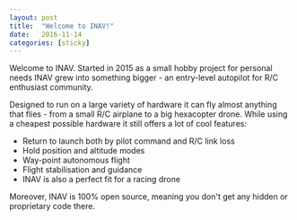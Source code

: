 ```yaml
---
layout: post
title:  "Welcome to INAV!"
date:   2016-11-14
categories: [sticky]
---
```


Welcome to INAV. Started in 2015 as a small hobby project for personal needs INAV grew into something bigger - an entry-level autopilot for R/C enthusiast community. 

Designed to run on a large variety of hardware it can fly almost anything that flies - from a small R/C airplane to a big hexacopter drone. While using a cheapest possible hardware it still offers a lot of cool features: 
 * Return to launch both by pilot command and R/C link loss
 * Hold position and altitude modes
 * Way-point autonomous flight
 * Flight stabilisation and guidance
 * INAV is also a perfect fit for a racing drone
 
Moreover, INAV is 100% open source, meaning you don't get any hidden or proprietary code there.
